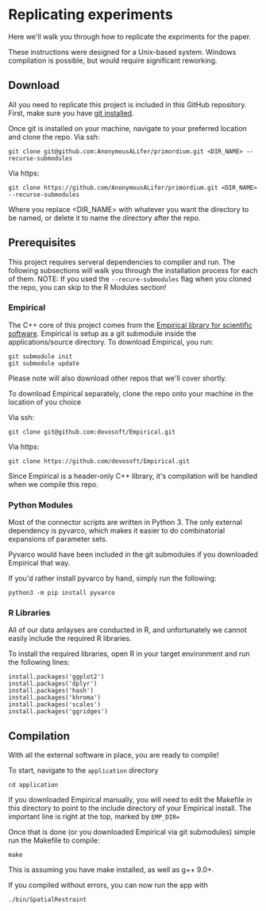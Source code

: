 # Replicating experiments

Here we'll walk you through how to replicate the expriments for the paper. 

These instructions were designed for a Unix-based system. Windows compilation is possible, but would require significant reworking. 

## Download
All you need to replicate this project is included in this GitHub repository. 
First, make sure you have [git installed](https://github.com/git-guides/install-git).

Once git is installed on your machine, navigate to your preferred location and clone the repo. 
Via ssh: 
```
git clone git@github.com:AnonymousALifer/primordium.git <DIR_NAME> --recurse-submodules
```
Via https:
```
git clone https://github.com/AnonymousALifer/primordium.git <DIR_NAME> --recurse-submodules
```
Where you replace <DIR_NAME> with whatever you want the directory to be named, or delete it to name the directory after the repo.

## Prerequisites
This project requires serveral dependencies to compiler and run. 
The following subsections will walk you through the installation process for each of them. 
NOTE: If you used the `--recure-submodules` flag when you cloned the repo, you can skip to the R Modules section!

### Empirical
The C++ core of this project comes from the [Empirical library for scientific software](https://github.com/devosoft/Empirical). 
Empirical is setup as a git submodule inside the applications/source directory. 
To download Empirical, you run: 
```
git submodule init
git submodule update
``` 
Please note will also download other repos that we'll cover shortly. 

To download Empirical separately, clone the repo onto your machine in the location of you choice

Via ssh:
```
git clone git@github.com:devosoft/Empirical.git
```
Via https:
```
git clone https://github.com/devosoft/Empirical.git
```

Since Empirical is a header-only C++ library, it's compilation will be handled when we compile this repo. 

### Python Modules
Most of the connector scripts are written in Python 3. 
The only external dependency is pyvarco, which makes it easier to do combinatorial expansions of parameter sets. 

Pyvarco would have been included in the git submodules if you downloaded Empirical that way. 

If you'd rather install pyvarco by hand, simply run the following: 
```
python3 -m pip install pyvarco
```

### R Libraries
All of our data anlayses are conducted in R, and unfortunately we cannot easily include the required R libraries. 

To install the required libraries, open R in your target environment and run the following lines: 
```{r}
install.packages('ggplot2')
install.packages('dplyr')
install.packages('hash')
install.packages('khroma')
install.packages('scales')
install.packages('ggridges')
```

## Compilation
With all the external software in place, you are ready to compile! 

To start, navigate to the `application` directory
```{bash}
cd application
```
If you downloaded Empirical manually, you will need to edit the Makefile in this directory to point to the include directory of your Empirical install. The important line is right at the top, marked by `EMP_DIR=`

Once that is done (or you downloaded Empirical via git submodules) simple run the Makefile to compile: 
```{bash}
make
```
This is assuming you have make installed, as well as g++ 9.0+.

If you compiled without errors, you can now run the app with
```{bash}
./bin/SpatialRestraint
```



